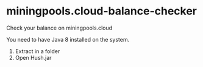 # miningpools.cloud-balance-checker
Check your balance on miningpools.cloud

You need to have Java 8 installed on the system.
1. Extract in a folder
2. Open Hush.jar
